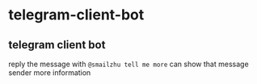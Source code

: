 # telegram-client-bot

## telegram client bot
reply the message with `@smailzhu tell me more` can show that message sender more information
